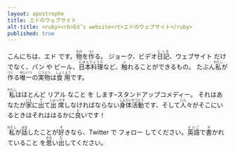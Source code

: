 ```yaml
---
layout: apostrophe
title: エドのウェブサイト
alt-title: <ruby><rb>Ed’s website<rt>エドのウェブサイト</ruby>
published: true
---
```


<!--
こんにちは、エドです。 物を作る。 ジョーク、ビデオ日記、ウェブサイトだけでなく、パンやビール、日本料理など、触れることができるもの。 たぶん私が作る唯一の実物は食用です。

私はほとんどリアルなことをします–スタンドアップコメディー。 それはあなたが家に出て出席しなければならない身体活動です、そして人々がそこにいるときはそれははるかに良いです！

私が話したことが好きなら、Twitterでフォローしてください。英語で書かれていることを思い出してください。
-->

<div class="ja">

<p>
こんにちは、エド です。<ruby><rb>物</rb><rp>(</rp><rt>もの</rt><rp>)</rp></ruby>を<ruby><rb>作</rb><rp>(</rp><rt>つく</rt><rp>)</rp></ruby>る。 ジョーク、ビデオ<ruby><rb>日記</rb><rp>(</rp><rt>にっき</rt><rp>)</rp></ruby>、ウェブサイト だけでなく、パン や ビール、<ruby><rb>日本料理</rb><rp>(</rp><rt>にほんりょうり</rt><rp>)</rp></ruby>など、<ruby><rb>触</rb><rp>(</rp><rt>ふ</rt><rp>)</rp></ruby>れることができるもの。 たぶん<ruby><rb>私</rb><rp>(</rp><rt>わたし</rt><rp>)</rp></ruby>が<ruby><rb>作</rb><rp>(</rp><rt>つく</rt><rp>)</rp></ruby>る<ruby><rb>唯一</rb><rp>(</rp><rt>ゆいいつ</rt><rp>)</rp></ruby>の<ruby><rb>実物</rb><rp>(</rp><rt>じつぶつ</rt><rp>)</rp></ruby>は<ruby><rb>食用</rb><rp>(</rp><rt>しょくよう</rt><rp>)</rp></ruby>です。
</p>

<p>
<ruby><rb>私</rb><rp>(</rp><rt>わたし</rt><rp>)</rp></ruby>はほとんど リアル なこと を します–スタンドアップコメディー。 それはあなたが<ruby><rb>家</rb><rp>(</rp><rt>いえ</rt><rp>)</rp></ruby>に<ruby><rb>出</rb><rp>(</rp><rt>で</rt><rp>)</rp></ruby>て<ruby><rb>出席</rb><rp>(</rp><rt>しゅっせき</rt><rp>)</rp></ruby>しなければならない<ruby><rb>身体</rb><rp>(</rp><rt>しんたい</rt><rp>)</rp></ruby><ruby><rb>活動</rb><rp>(</rp><rt>かつどう</rt><rp>)</rp></ruby>です、そして<ruby><rb>人</rb><rp>(</rp><rt>にん</rt><rp>)</rp></ruby>々がそこにいるときはそれははるかに<ruby><rb>良</rb><rp>(</rp><rt>よ</rt><rp>)</rp></ruby>いです！
</p>

<p>
<ruby><rb>私</rb><rp>(</rp><rt>わたし</rt><rp>)</rp></ruby>が<ruby><rb>話</rb><rp>(</rp><rt>はな</rt><rp>)</rp></ruby>したことが<ruby><rb>好</rb><rp>(</rp><rt>す</rt><rp>)</rp></ruby>きなら、Twitter で フォロー してください。<ruby><rb>英語</rb><rp>(</rp><rt>えいご</rt><rp>)</rp></ruby>で<ruby><rb>書</rb><rp>(</rp><rt>か</rt><rp>)</rp></ruby>かれていること を<ruby><rb>思</rb><rp>(</rp><rt>おも</rt><rp>)</rp></ruby>い<ruby><rb>出</rb><rp>(</rp><rt>だ</rt><rp>)</rp></ruby>してください。 
</p>

</div>

